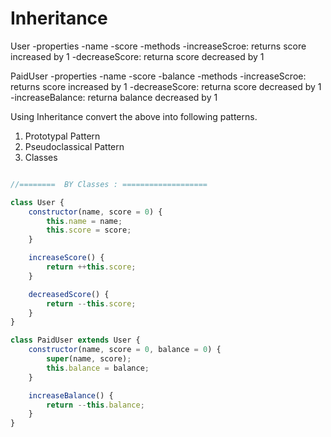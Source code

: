 # Inheritance

User
  -properties
    -name
    -score
  -methods
    -increaseScroe: returns score increased by 1
    -decreaseScore: returna score decreased by 1

PaidUser
  -properties
    -name
    -score
    -balance
  -methods
    -increaseScroe: returns score increased by 1
    -decreaseScore: returna score decreased by 1
    -increaseBalance: returna balance decreased by 1

Using Inheritance convert the above into following patterns.

1. Prototypal Pattern
2. Pseudoclassical Pattern
3. Classes

```js

//========  BY Classes : ===================

class User {
	constructor(name, score = 0) {
		this.name = name;
		this.score = score;
	}

	increaseScore() {
		return ++this.score;
	}

	decreasedScore() {
		return --this.score;
	}
}

class PaidUser extends User {
	constructor(name, score = 0, balance = 0) {
		super(name, score);
		this.balance = balance;
	}

	increaseBalance() {
		return --this.balance;
	}
}

```
